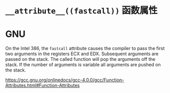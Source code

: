 # `__attribute__((fastcall))` 函数属性

# GNU

On the Intel 386, the `fastcall` attribute causes the compiler to pass the first two arguments in the registers ECX and EDX.  Subsequent arguments are passed on the stack.  The called function will pop the arguments off the stack.  If the number of arguments is variable all arguments are pushed on the stack.      

https://gcc.gnu.org/onlinedocs/gcc-4.0.0/gcc/Function-Attributes.html#Function-Attributes